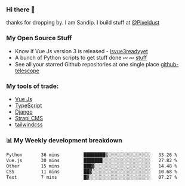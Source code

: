 ### Hi there 👋

thanks for dropping by.
I am Sandip. I build stuff at [@Pixeldust](github.com/pixeldust-in/)

###  **My Open Source Stuff**

 - Know if Vue Js version 3 is released -  [isvue3readyyet](https://github.com/sandiprb/isvue3readyyet)
 - A bunch of Python scripts to get stuff done 💤 💤 [stuff](https://github.com/sandiprb/stuff)
 - See all your starred Github repositories at one single place [github-telescope](https://github.com/sandiprb/github-telescope)



###  **My tools of trade:**
 - [Vue Js](https://github.com/vuejs/vue/)
 - [TypeScript](https://github.com/microsoft/TypeScript)
 - [Django](github.com/django/django)
 - [Strapi CMS](github.com/strapi/strapi)
 - [tailwindcss](https://github.com/tailwindlabs/tailwindcss)


###  📊 **My Weekly development breakdown**
<!--START_SECTION:waka-->

```txt
Python       36 mins         ████████▒░░░░░░░░░░░░░░░░   33.26 %
Vue.js       30 mins         ███████░░░░░░░░░░░░░░░░░░   27.82 %
Other        15 mins         ███▓░░░░░░░░░░░░░░░░░░░░░   14.48 %
CSS          11 mins         ██▓░░░░░░░░░░░░░░░░░░░░░░   10.68 %
Text         7 mins          █▓░░░░░░░░░░░░░░░░░░░░░░░   07.27 %
```

<!--END_SECTION:waka-->
